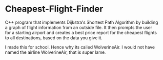 Cheapest-Flight-Finder
======================

C++ program that implements Dijkstra's Shortest Path Algorithm by building a graph of flight information from an outside file. It then prompts the user for a starting airport and creates a best price report for the cheapest flights to all destinations, based on the data you give it. 

I made this for school. Hence why its called WolverineAir. I would not have named the airline WolverineAir, that is super lame. 
